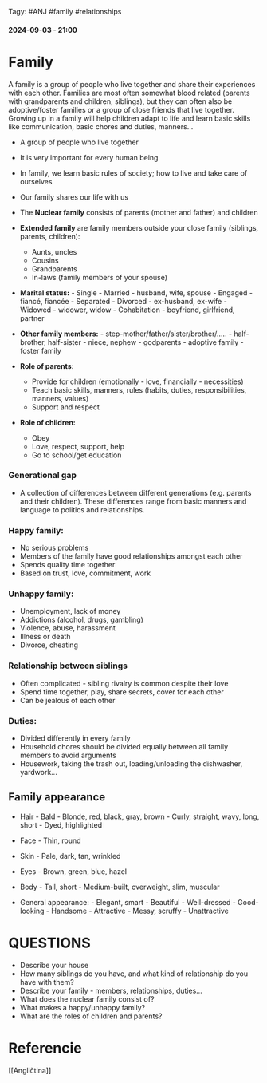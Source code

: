  Tagy: #ANJ #family #relationships
#### 2024-09-03 - 21:00

# Family

A family is a group of people who live together and share their experiences with each other. Families are most often somewhat blood related (parents with grandparents and children, siblings), but they can often also be adoptive/foster families or a group of close friends that live together. Growing up in a family will help children adapt to life and learn basic skills like communication, basic chores and duties, manners... 


- A group of people who live together
- It is very important for every human being
- In family, we learn basic rules of society; how to live and take care of ourselves
- Our family shares our life with us

- The **Nuclear family** consists of parents (mother and father) and children
- **Extended family** are family members outside your close family (siblings, parents, children):
	- Aunts, uncles
	- Cousins
	- Grandparents
	- In-laws (family members of your spouse)

- **Marital status:**     - Single 
				- Married   - husband, wife, spouse
				- Engaged  - fiancé, fiancée
				- Separated
				- Divorced - ex-husband, ex-wife
				- Widowed - widower, widow
				- Cohabitation - boyfriend, girlfriend, partner

- **Other family members:**       - step-mother/father/sister/brother/.....
						- half-brother, half-sister
						- niece, nephew
						- godparents
						- adoptive family
						- foster family


- **Role of parents:**
	- Provide for children (emotionally - love, financially - necessities)
	- Teach basic skills, manners, rules (habits, duties, responsibilities, manners, values)
	- Support and respect

- **Role of children:**
	- Obey
	- Love, respect, support, help
	- Go to school/get education



### Generational gap
- A collection of differences between different generations (e.g. parents and their children). These differences range from basic manners and language to politics and relationships.


### Happy family:
- No serious problems
- Members of the family have good relationships amongst each other
- Spends quality time together
- Based on trust, love, commitment, work

### Unhappy family:
- Unemployment, lack of money
- Addictions (alcohol, drugs, gambling)
- Violence, abuse, harassment
- Illness or death
- Divorce, cheating



### Relationship between siblings
- Often complicated - sibling rivalry is common despite their love
- Spend time together, play, share secrets, cover for each other
- Can be jealous of each other

### Duties:
- Divided differently in every family
- Household chores should be divided equally between all family members to avoid arguments
- Housework, taking the trash out, loading/unloading the dishwasher, yardwork...



## Family appearance

- Hair    - Bald
		- Blonde, red, black, gray, brown
		- Curly, straight, wavy, long, short
		- Dyed, highlighted
	
- Face    - Thin, round
- Skin   - Pale, dark, tan, wrinkled
- Eyes   - Brown, green, blue, hazel
- Body   - Tall, short
		- Medium-built, overweight, slim, muscular

- General appearance:  - Elegant, smart
					- Beautiful
					- Well-dressed
					- Good-looking
					- Handsome
					- Attractive
					- Messy, scruffy
					- Unattractive



# QUESTIONS

- Describe your house
- How many siblings do you have, and what kind of relationship do you have with them?
- Describe your family - members, relationships, duties...
- What does the nuclear family consist of?
- What makes a happy/unhappy family?
- What are the roles of children and parents?




# Referencie
[[Angličtina]]